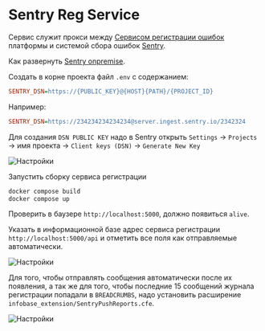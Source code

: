 # Sentry Reg Service

Сервис служит прокси между [Cервисом регистрации ошибок](https://its.1c.ru/db/v8318doc#bookmark:dev:TI000002264) платформы и системой сбора ошибок [Sentry](https://sentry.io/).

Как развернуть [Sentry onpremise](https://github.com/getsentry/onpremise).

Создать в корне проекта файл `.env` с содержанием:

```ini
SENTRY_DSN=https://{PUBLIC_KEY}@{HOST}{PATH}/{PROJECT_ID}
```

Например:

```ini
SENTRY_DSN=https://234234234234234@server.ingest.sentry.io/2342324
```

Для создания `DSN PUBLIC KEY` надо в Sentry открыть
`Settings` → `Projects` → имя проекта → `Client keys (DSN)` → `Generate New Key`

![Настройки](docs/assets/dsn.png)

Запустить сборку сервиса регистрации

```bash
docker compose build
docker compose up
```
Проверить в баузере `http://localhost:5000`, должно появиться `alive`.

Указать в информационной базе адрес сервиса регистрации `http://localhost:5000/api` и отметить все поля как отправляемые автоматически.

![Настройки](docs/assets/settings.png)

Для того, чтобы отправлять сообщения автоматически после их появления, а так же для того, чтобы последние 15 сообщений журнала регистрации попадали в `BREADCRUMBS`, надо установить расширение `infobase_extension/SentryPushReports.cfe`.

![Настройки](docs/assets/breadcrumbs.png)
